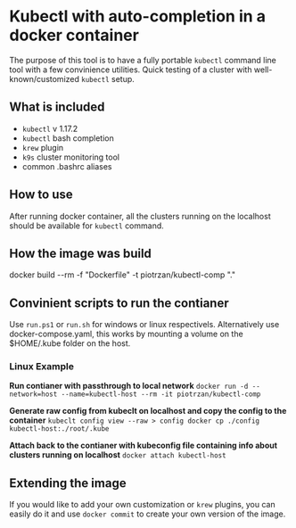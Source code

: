 # Kubectl with auto-completion in a docker container

The purpose of this tool is to have a fully portable `kubectl` command line tool with a few convinience utilities.
Quick testing of a cluster with well-known/customized `kubectl` setup.

## What is included

- ``kubectl`` v 1.17.2
- ``kubectl`` bash completion
- ``krew`` plugin
- ``k9s`` cluster monitoring tool
- common .bashrc aliases

## How to use

After running docker container, all the clusters running on the localhost should be available for `kubectl` command.

## How the image was build

docker build --rm -f "Dockerfile" -t piotrzan/kubectl-comp "."

## Convinient scripts to run the contianer

Use `run.ps1` or `run.sh` for windows or linux respectivels.
Alternatively use docker-compose.yaml, this works by mounting a volume on the $HOME/.kube folder on the host.

### Linux Example

**Run contianer with passthrough to local network**
`docker run -d --network=host --name=kubectl-host --rm -it piotrzan/kubectl-comp`

**Generate raw config from kubeclt on localhost and copy the config to the container**
`kubeclt config view --raw > config
docker cp ./config kubectl-host:./root/.kube`

**Attach back to the contianer with kubeconfig file containing info about clusters running on localhost**
`docker attach kubectl-host`

## Extending the image

If you would like to add your own customization or ``krew`` plugins, you can easily do it and use `docker commit` to create your own version of the image.

